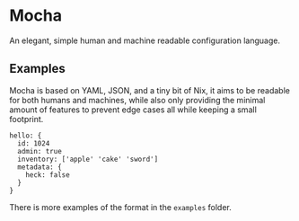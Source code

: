 # Mocha

An elegant, simple human and machine readable configuration language.

## Examples

Mocha is based on YAML, JSON, and a tiny bit of Nix, it aims to be readable for
both humans and machines, while also only providing the minimal amount of
features to prevent edge cases all while keeping a small footprint.

```
hello: {
  id: 1024
  admin: true
  inventory: ['apple' 'cake' 'sword']
  metadata: {
    heck: false
  }
}
```

There is more examples of the format in the `examples` folder.